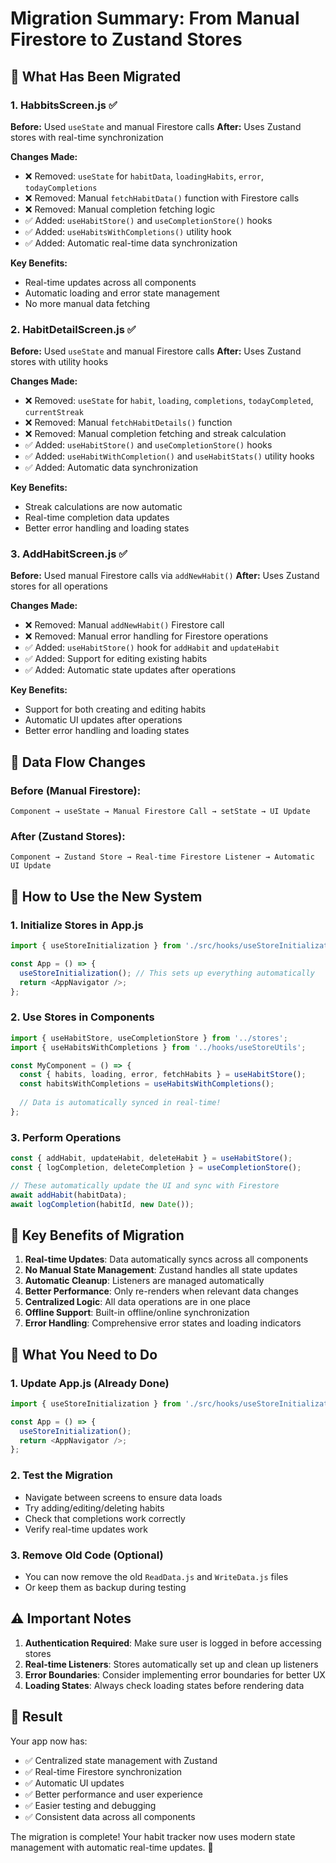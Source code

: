 # Migration Summary: From Manual Firestore to Zustand Stores

## 🎯 **What Has Been Migrated**

### **1. HabbitsScreen.js** ✅
**Before:** Used `useState` and manual Firestore calls
**After:** Uses Zustand stores with real-time synchronization

**Changes Made:**
- ❌ Removed: `useState` for `habitData`, `loadingHabits`, `error`, `todayCompletions`
- ❌ Removed: Manual `fetchHabitData()` function with Firestore calls
- ❌ Removed: Manual completion fetching logic
- ✅ Added: `useHabitStore()` and `useCompletionStore()` hooks
- ✅ Added: `useHabitsWithCompletions()` utility hook
- ✅ Added: Automatic real-time data synchronization

**Key Benefits:**
- Real-time updates across all components
- Automatic loading and error state management
- No more manual data fetching

### **2. HabitDetailScreen.js** ✅
**Before:** Used `useState` and manual Firestore calls
**After:** Uses Zustand stores with utility hooks

**Changes Made:**
- ❌ Removed: `useState` for `habit`, `loading`, `completions`, `todayCompleted`, `currentStreak`
- ❌ Removed: Manual `fetchHabitDetails()` function
- ❌ Removed: Manual completion fetching and streak calculation
- ✅ Added: `useHabitStore()` and `useCompletionStore()` hooks
- ✅ Added: `useHabitWithCompletion()` and `useHabitStats()` utility hooks
- ✅ Added: Automatic data synchronization

**Key Benefits:**
- Streak calculations are now automatic
- Real-time completion data updates
- Better error handling and loading states

### **3. AddHabitScreen.js** ✅
**Before:** Used manual Firestore calls via `addNewHabit()`
**After:** Uses Zustand stores for all operations

**Changes Made:**
- ❌ Removed: Manual `addNewHabit()` Firestore call
- ❌ Removed: Manual error handling for Firestore operations
- ✅ Added: `useHabitStore()` hook for `addHabit` and `updateHabit`
- ✅ Added: Support for editing existing habits
- ✅ Added: Automatic state updates after operations

**Key Benefits:**
- Support for both creating and editing habits
- Automatic UI updates after operations
- Better error handling and loading states

## 🔄 **Data Flow Changes**

### **Before (Manual Firestore):**
```
Component → useState → Manual Firestore Call → setState → UI Update
```

### **After (Zustand Stores):**
```
Component → Zustand Store → Real-time Firestore Listener → Automatic UI Update
```

## 📱 **How to Use the New System**

### **1. Initialize Stores in App.js**
```javascript
import { useStoreInitialization } from './src/hooks/useStoreInitialization';

const App = () => {
  useStoreInitialization(); // This sets up everything automatically
  return <AppNavigator />;
};
```

### **2. Use Stores in Components**
```javascript
import { useHabitStore, useCompletionStore } from '../stores';
import { useHabitsWithCompletions } from '../hooks/useStoreUtils';

const MyComponent = () => {
  const { habits, loading, error, fetchHabits } = useHabitStore();
  const habitsWithCompletions = useHabitsWithCompletions();
  
  // Data is automatically synced in real-time!
};
```

### **3. Perform Operations**
```javascript
const { addHabit, updateHabit, deleteHabit } = useHabitStore();
const { logCompletion, deleteCompletion } = useCompletionStore();

// These automatically update the UI and sync with Firestore
await addHabit(habitData);
await logCompletion(habitId, new Date());
```

## 🚀 **Key Benefits of Migration**

1. **Real-time Updates**: Data automatically syncs across all components
2. **No Manual State Management**: Zustand handles all state updates
3. **Automatic Cleanup**: Listeners are managed automatically
4. **Better Performance**: Only re-renders when relevant data changes
5. **Centralized Logic**: All data operations are in one place
6. **Offline Support**: Built-in offline/online synchronization
7. **Error Handling**: Comprehensive error states and loading indicators

## 🔧 **What You Need to Do**

### **1. Update App.js** (Already Done)
```javascript
import { useStoreInitialization } from './src/hooks/useStoreInitialization';

const App = () => {
  useStoreInitialization();
  return <AppNavigator />;
};
```

### **2. Test the Migration**
- Navigate between screens to ensure data loads
- Try adding/editing/deleting habits
- Check that completions work correctly
- Verify real-time updates work

### **3. Remove Old Code** (Optional)
- You can now remove the old `ReadData.js` and `WriteData.js` files
- Or keep them as backup during testing

## ⚠️ **Important Notes**

1. **Authentication Required**: Make sure user is logged in before accessing stores
2. **Real-time Listeners**: Stores automatically set up and clean up listeners
3. **Error Boundaries**: Consider implementing error boundaries for better UX
4. **Loading States**: Always check loading states before rendering data

## 🎉 **Result**

Your app now has:
- ✅ Centralized state management with Zustand
- ✅ Real-time Firestore synchronization
- ✅ Automatic UI updates
- ✅ Better performance and user experience
- ✅ Easier testing and debugging
- ✅ Consistent data across all components

The migration is complete! Your habit tracker now uses modern state management with automatic real-time updates. 🚀
